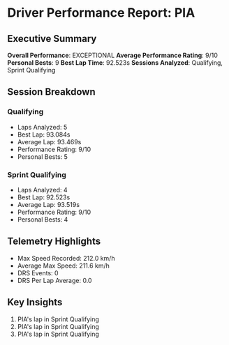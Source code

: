 # Driver Performance Report: PIA
## Executive Summary
**Overall Performance**: EXCEPTIONAL
**Average Performance Rating**: 9/10
**Personal Bests**: 9
**Best Lap Time**: 92.523s
**Sessions Analyzed**: Qualifying, Sprint Qualifying

## Session Breakdown
### Qualifying
- Laps Analyzed: 5
- Best Lap: 93.084s
- Average Lap: 93.469s
- Performance Rating: 9/10
- Personal Bests: 5

### Sprint Qualifying
- Laps Analyzed: 4
- Best Lap: 92.523s
- Average Lap: 93.519s
- Performance Rating: 9/10
- Personal Bests: 4

## Telemetry Highlights
- Max Speed Recorded: 212.0 km/h
- Average Max Speed: 211.6 km/h
- DRS Events: 0
- DRS Per Lap Average: 0.0

## Key Insights
1. PIA's lap in Sprint Qualifying
2. PIA's lap in Sprint Qualifying
3. PIA's lap in Sprint Qualifying

